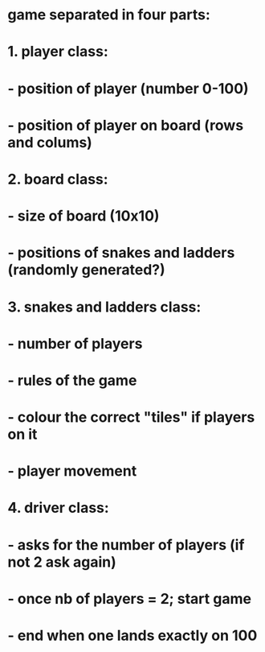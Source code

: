 # game separated in four parts:

# 1. player class:
#     - position of player (number 0-100)
#     - position of player on board (rows and colums)

# 2. board class:
#     - size of board (10x10)
#     - positions of snakes and ladders (randomly generated?)

# 3. snakes and ladders class:
#     - number of players
#     - rules of the game
#     - colour the correct "tiles" if players on it
#     - player movement

# 4. driver class:
#     - asks for the number of players (if not 2 ask again)
#     - once nb of players = 2; start game
#     - end when one lands exactly on 100
